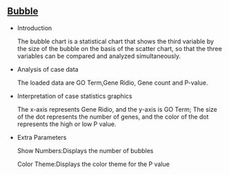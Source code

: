## [Bubble](/basic/bubble)

- Introduction

  The bubble chart is a statistical chart that shows the third variable by the size of the bubble on the basis of the scatter chart, so that the three variables can be compared and analyzed simultaneously.

- Analysis of case data

  The loaded data are GO Term,Gene Ridio, Gene count and P-value.

- Interpretation of case statistics graphics

  The x-axis represents Gene Ridio, and the y-axis is GO Term; The size of the dot represents the number of genes, and the color of the dot represents the high or low P value.

- Extra Parameters

  Show Numbers:Displays the number of bubbles

  Color Theme:Displays the color theme for the P value

